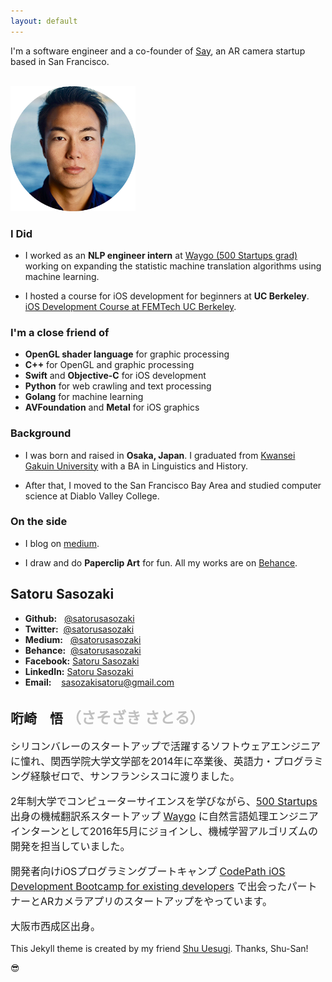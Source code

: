 ```yaml
---
layout: default
---
```


I'm a software engineer and a co-founder of <a href="" target="\_blank">Say</a>, an AR camera startup based in San Francisco.

<br>
<img src="images/current_circle.png" alt="Satoru Sasozaki" style="width:200px;height:200px;">

### I Did

* I worked as an **NLP engineer intern** at <a href="http://waygoapp.com/" target="\_blank">Waygo (500 Startups grad)</a> working on expanding the statistic machine translation algorithms using machine learning.

* I hosted a course for iOS development for beginners at **UC Berkeley**. <a href="https://medium.com/@satorusasozaki/ios-app-development-workshop-at-femtech-uc-berkeley-f8c303d1067f#.vppnlux9n" target="\_blank"> iOS Development Course at FEMTech UC Berkeley</a>.

### I'm a close friend of
* **OpenGL shader language** for graphic processing
* **C++** for OpenGL and graphic processing
* **Swift** and **Objective-C** for iOS development
* **Python** for web crawling and text processing
* **Golang** for machine learning
* **AVFoundation** and **Metal** for iOS graphics

### Background

* I was born and raised in **Osaka, Japan**. I graduated from <a href="http://global.kwansei.ac.jp/" target="\_blank">Kwansei Gakuin University</a> with a BA in Linguistics and History.

* After that, I moved to the San Francisco Bay Area and studied computer science at Diablo Valley College.

### On the side

* I blog on <a href="https://medium.com/@satorusasozaki" target="\_blank">medium</a>.

* I draw and do **Paperclip Art** for fun. All my works are on <a href="https://www.behance.net/sasozakisa2463" target="\_blank">Behance</a>.

## Satoru Sasozaki
* **Github:**&nbsp;&nbsp;&nbsp;<a href="https://github.com/satorusasozaki" target="\_blank">@satorusasozaki</a>
* **Twitter:**&nbsp;&nbsp;<a href="https://twitter.com/satorusasozaki" target="\_blank">@satorusasozaki</a>
* **Medium:**&nbsp;&nbsp;&nbsp;<a href="https://medium.com/@satorusasozaki" target="\_blank">@satorusasozaki</a>
* **Behance:**&nbsp;&nbsp;<a href="https://www.behance.net/satorusasozaki" target="\_blank">@satorusasozaki</a>
* **Facebook:**&nbsp;<a href="https://www.facebook.com/satoru.sasozaki" target="\_blank">Satoru Sasozaki</a>
* **LinkedIn:**&nbsp;<a href="https://www.linkedin.com/in/satorusasozaki" target="\_blank">Satoru Sasozaki</a>
* **Email:**&nbsp;&nbsp;&nbsp;&nbsp;<a href="mailto:sasozakisatoru@gmail.com" target="\_blank">sasozakisatoru@gmail.com</a>

## 哘崎　悟 <font size="5" color="#C0C0C0">（さそざき さとる）</font>
<font size="3">
<p>
シリコンバレーのスタートアップで活躍するソフトウェアエンジニアに憧れ、関西学院大学文学部を2014年に卒業後、英語力・プログラミング経験ゼロで、サンフランシスコに渡りました。
</p>
<p>
2年制大学でコンピューターサイエンスを学びながら、<a href="http://500.co/" target="\_blank">500 Startups</a> 出身の機械翻訳系スタートアップ <a href="http://waygoapp.com/" target="\_blank">Waygo</a> に自然言語処理エンジニアインターンとして2016年5月にジョインし、機械学習アルゴリズムの開発を担当していました。
</p>
<p>
開発者向けiOSプログラミングブートキャンプ <a href="https://codepath.com/iosbootcamp" target="\_blank"> CodePath iOS Development Bootcamp for existing developers</a> で出会ったパートナーとARカメラアプリのスタートアップをやっています。
</p>
<p>
大阪市西成区出身。
</p>
</font>

This Jekyll theme is created by my friend [Shu Uesugi](http://chibicode.com/). Thanks, Shu-San!

😎
